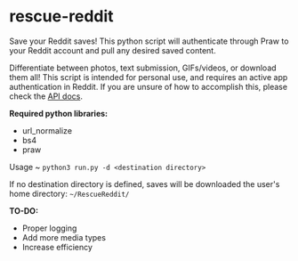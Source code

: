 # rescue-reddit
Save your Reddit saves! This python script will authenticate through Praw to your Reddit account and pull any desired saved content.

Differentiate between photos, text submission, GIFs/videos, or download them all! This script is intended for personal use, and requires an active app authentication in Reddit. If you are unsure of how to accomplish this, please check the [API docs](https://github.com/reddit-archive/reddit/wiki/OAuth2).

**Required python libraries:**
- url_normalize
- bs4
- praw

Usage ~ `python3 run.py -d <destination directory>`

If no destination directory is defined, saves will be downloaded the user's home directory: `~/RescueReddit/`

**TO-DO:**
- Proper logging
- Add more media types
- Increase efficiency
